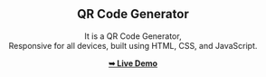 

<div align="center">
  
  <br />
  <br />

  <h2 align="center">QR Code Generator</h2>
It is a QR Code Generator, <br />Responsive for all devices, built using HTML, CSS, and JavaScript.
  

  <a href="https://pandagithub11.github.io/Dabotics_QR/"><strong>➥ Live Demo</strong></a>

</div>

<br />
